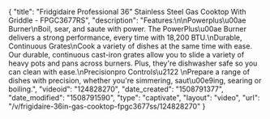 {
    "title": "Fridgidaire Professional 36\" Stainless Steel Gas Cooktop With Griddle - FPGC3677RS",
    "description": "Features:\n\nPowerplus\u00ae Burner\nBoil, sear, and saute with power. The PowerPlus\u00ae Burner delivers a strong performance, every time with 18,200 BTU.\nDurable, Continuous Grates\nCook a variety of dishes at the same time with ease. Our durable, continuous cast-iron grates allow you to slide a variety of heavy pots and pans across burners. Plus, they're dishwasher safe so you can clean with ease.\nPrecisionpro Controls\u2122 \nPrepare a range of dishes with precision, whether you're simmering, saut\u00e9ing, searing or boiling.",
    "videoid": "124828270",
    "date_created": "1508791377",
    "date_modified": "1508791590",
    "type": "captivate",
    "layout": "video",
    "url": "\/v\/frigidaire-36in-gas-cooktop-fpgc3677ss\/124828270"
}